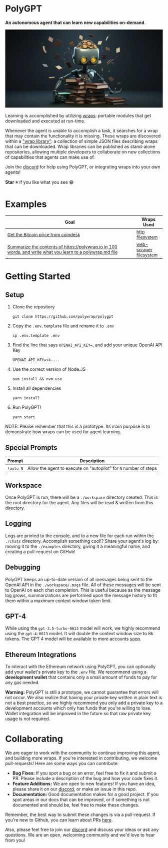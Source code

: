 # PolyGPT

**An autonomous agent that can learn new capabilities on-demand**.  

![learning-agent](./imgs/learning-agent.png)

Learning is accomplished by utilizing [wraps](https://docs.polywrap.io/concepts/wraps): portable modules that get downloaded and executed at run-time.

Whenever the agent is unable to accomplish a task, it searches for a wrap that may contain the functionality it is missing. These wraps are discovered within a ["wrap library"](./wrap-library/): a collection of simple JSON files describing wraps that can be downloaded. Wrap libraries can be published as stand-alone repositories, allowing multiple developers to collaborate on new collections of capabilities that agents can make use of.

Join the [discord](https://discord.polywrap.io) for help using PolyGPT, or integrating wraps into your own agents!

**Star ⭐** if you like what you see :grin:

# Examples

| Goal | Wraps Used |  
|-|-|  
| [Get the Bitcoin price from coindesk](./examples/07-24-btc-price-lookup-and-save.md) | [http](./wrap-library/http.json)</br>[filesystem](./wrap-library/filesystem.json) |  
| [Summarize the contents of https://polywrap.io in 100 words, and write what you learn to a polywrap.md file](./examples/07-25-summarize-site-to-file.md) | [web-scraper](./wrap-library/web-scraper.json)</br>[filesystem](./wrap-library/filesystem.json) |  

# Getting Started

## Setup  

1. Clone the repository  
    ```
    git clone https://github.com/polywrap/polygpt
    ```  
2. Copy the `.env.template` file and rename it to `.env`  
    ```
    cp .env.template .env
    ```  
3. Find the line that says `OPENAI_API_KEY=`, and add your unique OpenAI API Key  
    ```
    OPENAI_API_KEY=sk-...
    ```  
4. Use the correct version of Node.JS  
    ```
    nvm install && nvm use
    ```  
5. Install all dependencies
    ```
    yarn install
    ```  
6. Run PolyGPT!
    ```
    yarn start
    ```  

NOTE: Please remember that this is a prototype. Its main purpose is to demonstrate how wraps can be used for agent learning.

## Special Prompts  

| Prompt | Description |
|-|-|
| `!auto N` | Allow the agent to execute on "autopilot" for `N` number of steps |

## Workspace

Once PolyGPT is run, there will be a `./workspace` directory created. This is the root directory for the agent. Any files will be read & written from this directory.

## Logging

Logs are printed to the console, and to a new file for each run within the `./chats` directory. Accomplish something cool!? Share your agent's log by: moving it to the `./examples` directory, giving it a meaningful name, and creating a pull-request on GitHub!

## Debugging

PolyGPT keeps an up-to-date version of all messages being sent to the OpenAI API in the `./workspace/.msgs` file. All of these messages will be sent to OpenAI on each chat completion. This is useful because as the message log grows, summarizations are performed upon the message history to fit them within a maximum context window token limit.

## GPT-4

While using the `gpt-3.5-turbo-0613` model will work, we highly recommend using the `gpt-4-0613` model. It will double the context window size to 8k tokens. The GPT 4 model will be available to more accounts [soon](https://openai.com/blog/gpt-4-api-general-availability).

## Ethereum Integrations

To interact with the Ethereum network using PolyGPT, you can optionally add your wallet's private key to the `.env` file. We recommend using a **development wallet** that contains only a small amount of funds to pay for any gas needed.

**Warning:** PolyGPT is still a prototype, we cannot guarantee that errors will not occur. We also realize that having your private key written in plain text is not a best practice, so we highly recommend you only add a private key to a development accounts which only has funds that you're willing to lose. Wallet integration will be improved in the future so that raw private key usage is not required.

# Collaborating

We are eager to work with the community to continue improving this agent, and building more wraps. If you're interested in contributing, we welcome pull-requests! Here are some ways you can contribute:

- **Bug Fixes:** If you spot a bug or an error, feel free to fix it and submit a PR. Please include a description of the bug and how your code fixes it.
- **Feature Additions:** We are open to new features! If you have an idea, please share it on our [discord](https://discord.polywrap.io), or make an issue in this repo.
- **Documentation:** Good documentation makes for a good project. If you spot areas in our docs that can be improved, or if something is not documented and should be, feel free to make these changes.

Remember, the best way to submit these changes is via a pull-request. If you're new to Github, you can learn about PRs [here](https://docs.github.com/en/github/collaborating-with-issues-and-pull-requests/about-pull-requests).

Also, please feel free to join our [discord](https://discord.com/invite/Z5m88a5qWu) and discuss your ideas or ask any questions. We are an open, welcoming community and we'd love to hear from you!
